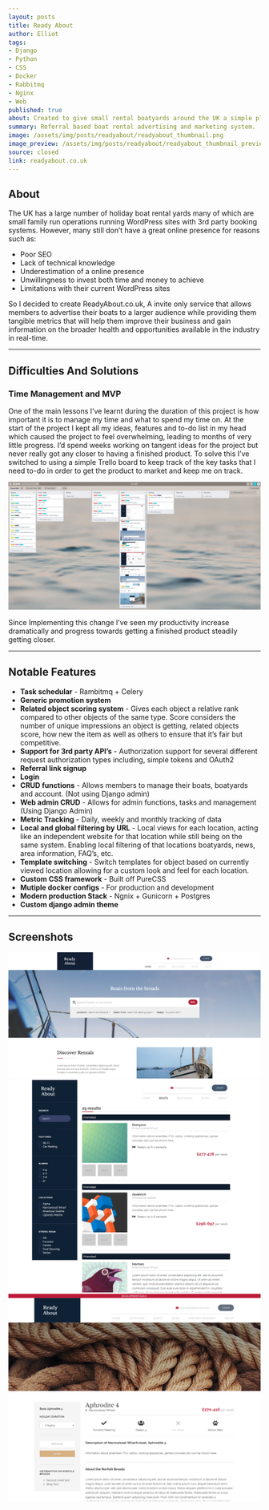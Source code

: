 ```yaml
---
layout: posts
title: Ready About
author: Elliot
tags: 
- Django 
- Python
- CSS
- Docker
- Rabbitmq
- Nginx
- Web
published: true
about: Created to give small rental boatyards around the UK a simple platform to advertise their boats against others and to give them metrics and marketing information in order to help them increase their holiday bookings.
summary: Referral based boat rental advertising and marketing system.
image: /assets/img/posts/readyabout/readyabout_thumbnail.png
image_preview: /assets/img/posts/readyabout/readyabout_thumbnail_preview.png
source: closed
link: readyabout.co.uk
---
```


## About

The UK has a large number of holiday boat rental yards many of which are small family run operations running WordPress sites with 3rd party booking systems. However, many still don’t have a great online presence for reasons such as:

- Poor SEO
- Lack of technical knowledge
- Underestimation of a online presence
- Unwillingness to invest both time and money to achieve
- Limitations with their current WordPress sites

So I decided to create ReadyAbout.co.uk, A invite only service that allows members to advertise their boats to a larger audience while providing them tangible metrics that will help them improve their business and gain information on the broader health and opportunities available in the industry in real-time.

---

## Difficulties And Solutions

### Time Management and MVP

One of the main lessons I’ve learnt during the duration of this project is how important it is to manage my time and what to spend my time on. At the start of the project I kept all my ideas, features and to-do list in my head which caused the project to feel overwhelming, leading to months of very little progress. I’d spend weeks working on tangent ideas for the project but never really got any closer to having a finished product. To solve this I’ve switched to using a simple Trello board to keep track of the key tasks that I need to-do in order to get the product to market and keep me on track.

<div class="image-container">
    <img class="gallery-img" src="/assets/img/posts/readyabout/trello-screenshot.jpg">
</div>

Since Implementing this change I’ve seen my productivity increase dramatically and progress towards getting a finished product steadily getting closer.

---

## Notable Features

- **Task schedular** - Rambitmq + Celery
- **Generic promotion system**
- **Related object scoring system** - Gives each object a relative rank compared to other objects of the same type. Score considers the number of unique impressions an object is getting, related objects score, how new the item as well as others to ensure that it’s fair but competitive.
- **Support for 3rd party API’s** - Authorization support for several different request authorization types including, simple tokens and OAuth2
- **Referral link signup**
- **Login**
- **CRUD functions** - Allows members to manage their boats, boatyards and account. (Not using Django admin)
- **Web admin CRUD** - Allows for admin functions, tasks and management (Using Django Admin)
- **Metric Tracking** - Daily, weekly and monthly tracking of data
- **Local and global filtering by URL** - Local views for each location, acting like an independent website for that location while still being on the same system. Enabling local filtering of that locations boatyards, news, area information, FAQ’s, etc.
- **Template switching** - Switch templates for object based on currently viewed location allowing for a custom look and feel for each location.
- **Custom CSS framework** - Built off PureCSS
- **Mutiple docker configs** - For production and development
- **Modern production Stack** - Ngnix + Gunicorn + Postgres
- **Custom django admin theme**

---

## Screenshots

<div class="image-container">
    <img class="gallery-img" src="/assets/img/posts/readyabout/home-dev-screenshot.png">
    <img class="gallery-img" src="/assets/img/posts/readyabout/boat-list-old-screenshot.png">
    <img class="gallery-img" src="/assets/img/posts/readyabout/boat-detail-dev-screenshot.png">
</div>
